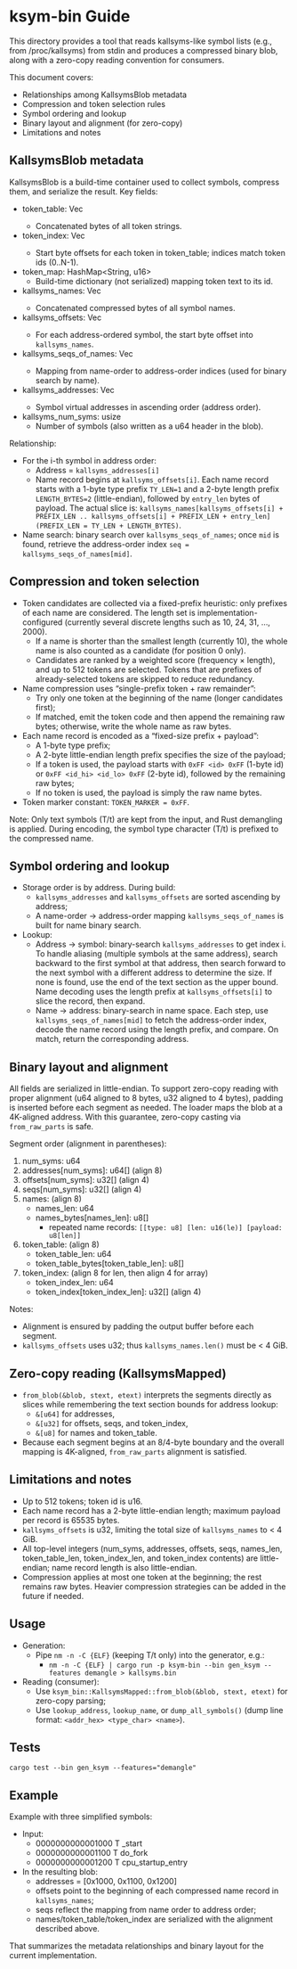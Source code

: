 # ksym-bin Guide

This directory provides a tool that reads kallsyms-like symbol lists (e.g., from /proc/kallsyms) from stdin and produces a compressed binary blob, along with a zero-copy reading convention for consumers.

This document covers:
- Relationships among KallsymsBlob metadata
- Compression and token selection rules
- Symbol ordering and lookup
- Binary layout and alignment (for zero-copy)
- Limitations and notes

## KallsymsBlob metadata

KallsymsBlob is a build-time container used to collect symbols, compress them, and serialize the result. Key fields:

- token_table: Vec<u8>
  - Concatenated bytes of all token strings.
- token_index: Vec<u32>
  - Start byte offsets for each token in token_table; indices match token ids (0..N-1).
- token_map: HashMap<String, u16>
  - Build-time dictionary (not serialized) mapping token text to its id.
- kallsyms_names: Vec<u8>
  - Concatenated compressed bytes of all symbol names.
- kallsyms_offsets: Vec<u32>
  - For each address-ordered symbol, the start byte offset into `kallsyms_names`.
- kallsyms_seqs_of_names: Vec<u32>
  - Mapping from name-order to address-order indices (used for binary search by name).
- kallsyms_addresses: Vec<u64>
  - Symbol virtual addresses in ascending order (address order).
- kallsyms_num_syms: usize
  - Number of symbols (also written as a u64 header in the blob).

Relationship:
- For the i-th symbol in address order:
  - Address = `kallsyms_addresses[i]`
  - Name record begins at `kallsyms_offsets[i]`. Each name record starts with a 1-byte type prefix `TY_LEN=1` and a 2-byte length prefix `LENGTH_BYTES=2` (little-endian), followed by `entry_len` bytes of payload. The actual slice is:
    `kallsyms_names[kallsyms_offsets[i] + PREFIX_LEN .. kallsyms_offsets[i] + PREFIX_LEN + entry_len] (PREFIX_LEN = TY_LEN + LENGTH_BYTES)`.
- Name search: binary search over `kallsyms_seqs_of_names`; once `mid` is found, retrieve the address-order index `seq = kallsyms_seqs_of_names[mid]`.

## Compression and token selection

- Token candidates are collected via a fixed-prefix heuristic: only prefixes of each name are considered. The length set is implementation-configured (currently several discrete lengths such as 10, 24, 31, …, 2000).
  - If a name is shorter than the smallest length (currently 10), the whole name is also counted as a candidate (for position 0 only).
  - Candidates are ranked by a weighted score (frequency × length), and up to 512 tokens are selected. Tokens that are prefixes of already-selected tokens are skipped to reduce redundancy.
- Name compression uses “single-prefix token + raw remainder”:
  - Try only one token at the beginning of the name (longer candidates first);
  - If matched, emit the token code and then append the remaining raw bytes; otherwise, write the whole name as raw bytes.
- Each name record is encoded as a “fixed-size prefix + payload”:
  - A 1-byte type prefix;
  - A 2-byte little-endian length prefix specifies the size of the payload;
  - If a token is used, the payload starts with `0xFF <id> 0xFF` (1-byte id) or `0xFF <id_hi> <id_lo> 0xFF` (2-byte id), followed by the remaining raw bytes;
  - If no token is used, the payload is simply the raw name bytes.
- Token marker constant: `TOKEN_MARKER = 0xFF`.

Note: Only text symbols (T/t) are kept from the input, and Rust demangling is applied. During encoding, the symbol type character (T/t) is prefixed to the compressed name.

## Symbol ordering and lookup

- Storage order is by address. During build:
  - `kallsyms_addresses` and `kallsyms_offsets` are sorted ascending by address;
  - A name-order → address-order mapping `kallsyms_seqs_of_names` is built for name binary search.
- Lookup:
  - Address → symbol: binary-search `kallsyms_addresses` to get index i. To handle aliasing (multiple symbols at the same address), search backward to the first symbol at that address, then search forward to the next symbol with a different address to determine the size. If none is found, use the end of the text section as the upper bound. Name decoding uses the length prefix at `kallsyms_offsets[i]` to slice the record, then expand.
  - Name → address: binary-search in name space. Each step, use `kallsyms_seqs_of_names[mid]` to fetch the address-order index, decode the name record using the length prefix, and compare. On match, return the corresponding address.

## Binary layout and alignment

All fields are serialized in little-endian. To support zero-copy reading with proper alignment (u64 aligned to 8 bytes, u32 aligned to 4 bytes), padding is inserted before each segment as needed. The loader maps the blob at a 4K-aligned address. With this guarantee, zero-copy casting via `from_raw_parts` is safe.

Segment order (alignment in parentheses):

1) num_syms: u64
2) addresses[num_syms]: u64[]  (align 8)
3) offsets[num_syms]: u32[]    (align 4)
4) seqs[num_syms]: u32[]       (align 4)
5) names:                      (align 8)
   - names_len: u64
   - names_bytes[names_len]: u8[]
     - repeated name records: `[[type: u8] [len: u16(le)] [payload: u8[len]]`
6) token_table:                (align 8)
   - token_table_len: u64
   - token_table_bytes[token_table_len]: u8[]
7) token_index:                (align 8 for len, then align 4 for array)
   - token_index_len: u64
   - token_index[token_index_len]: u32[] (align 4)

Notes:
- Alignment is ensured by padding the output buffer before each segment.
- `kallsyms_offsets` uses u32; thus `kallsyms_names.len()` must be < 4 GiB.

## Zero-copy reading (KallsymsMapped)

- `from_blob(&blob, stext, etext)` interprets the segments directly as slices while remembering the text section bounds for address lookup:
  - `&[u64]` for addresses,
  - `&[u32]` for offsets, seqs, and token_index,
  - `&[u8]`  for names and token_table.
- Because each segment begins at an 8/4-byte boundary and the overall mapping is 4K-aligned, `from_raw_parts` alignment is satisfied.

## Limitations and notes

- Up to 512 tokens; token id is u16.
- Each name record has a 2-byte little-endian length; maximum payload per record is 65535 bytes.
- `kallsyms_offsets` is u32, limiting the total size of `kallsyms_names` to < 4 GiB.
- All top-level integers (num_syms, addresses, offsets, seqs, names_len, token_table_len, token_index_len, and token_index contents) are little-endian; name record length is also little-endian.
- Compression applies at most one token at the beginning; the rest remains raw bytes. Heavier compression strategies can be added in the future if needed.

## Usage

- Generation:
  - Pipe `nm -n -C {ELF}` (keeping T/t only) into the generator, e.g.:
    - `nm -n -C {ELF} | cargo run -p ksym-bin --bin gen_ksym --features demangle > kallsyms.bin`
- Reading (consumer):
  - Use `ksym_bin::KallsymsMapped::from_blob(&blob, stext, etext)` for zero-copy parsing;
  - Use `lookup_address`, `lookup_name`, or `dump_all_symbols()` (dump line format: `<addr_hex> <type_char> <name>`).

## Tests

```
cargo test --bin gen_ksym --features="demangle"
```

## Example

Example with three simplified symbols:
- Input:
  - 0000000000001000 T _start
  - 0000000000001100 T do_fork
  - 0000000000001200 T cpu_startup_entry
- In the resulting blob:
  - addresses = [0x1000, 0x1100, 0x1200]
  - offsets point to the beginning of each compressed name record in `kallsyms_names`;
  - seqs reflect the mapping from name order to address order;
  - names/token_table/token_index are serialized with the alignment described above.

That summarizes the metadata relationships and binary layout for the current implementation.
